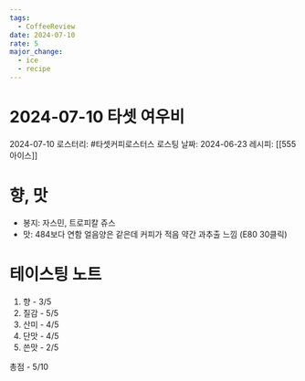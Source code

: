 ```yaml
---
tags:
  - CoffeeReview
date: 2024-07-10
rate: 5
major_change:
  - ice
  - recipe
---
```

# 2024-07-10 타셋 여우비
2024-07-10
로스터리: #타셋커피로스터스 
로스팅 날짜: 2024-06-23
레시피: [[555 아이스]]

# 향, 맛
- 봉지: 자스민, 트로피칼 쥬스
- 맛: 484보다 연함 얼음양은 같은데 커피가 적음 약간 과추출 느낌 (E80 30클릭) 
# 테이스팅 노트
1. 향 - 3/5
2. 질감 - 5/5
3. 산미 - 4/5
4. 단맛 - 4/5
5. 쓴맛 - 2/5

총점 - 5/10